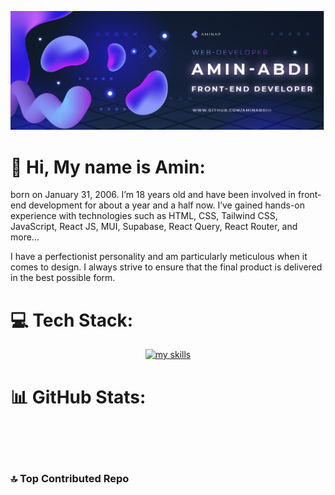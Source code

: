 [![header](https://raw.githubusercontent.com/aminabdiii/aminabdiii/refs/heads/main/Asset%206%402x.png)](https://github.com/aminabdiii)
  # 💫 Hi, My name is Amin:
born on January 31, 2006. I’m 18 years old and have been involved in front-end development for about a year and a half now. I’ve gained hands-on experience with technologies such as HTML, CSS, Tailwind CSS, JavaScript, React JS, MUI, Supabase, React Query, React Router, and more...

I have a perfectionist personality and am particularly meticulous when it comes to design. I always strive to ensure that the final product is delivered in the best possible form.


# 💻 Tech Stack:

<div align="center">
  <a href="https://github.com/aminabdiii">
    <img src="https://skillicons.dev/icons?i=react,js,html,css,tailwind,vite,mongodb,supabase,materialui" alt="my skills" />
  </a>
</div>

# 📊 GitHub Stats:

<div align="left">
  <a href="https://github.com/aminabdiii">
    <img src="https://github-readme-stats.vercel.app/api?username=aminabdiii&theme=aura&hide_border=true&include_all_commits=false&count_private=false" alt="" />
  </a>
</div>


<div align="center">
  <a href="https://github.com/aminabdiii">
    <img src="https://github-readme-stats.vercel.app/api/top-langs/?username=aminabdiii&theme=aura&hide_border=true&include_all_commits=false&count_private=false&layout=compact" alt="" />
  </a>
</div>

<div align="left">
  <a href="https://github.com/aminabdiii">
    <img src="https://github-readme-streak-stats.herokuapp.com/?user=aminabdiii&theme=aura&hide_border=true" alt="" />
  </a>
</div>




### 🔝 Top Contributed Repo

<div align="center">
  <a href="https://github.com/aminabdiii">
    <img src="https://github-contributor-stats.vercel.app/api?username=aminabdiii&limit=5&theme=aura&combine_all_yearly_contributions=true" alt="" />
  </a>
</div>


